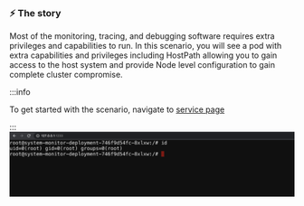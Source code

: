 ### ⚡️ The story

Most of the monitoring, tracing, and debugging software requires extra privileges and capabilities to run. In this scenario, you will see a pod with extra capabilities and privileges including HostPath allowing you to gain access to the host system and provide Node level configuration to gain complete cluster compromise.

:::info

To get started with the scenario, navigate to [service page]({{TRAFFIC_HOST1_1233}})

:::
![Scenario 4 Welcome](./sc-4-1.png)